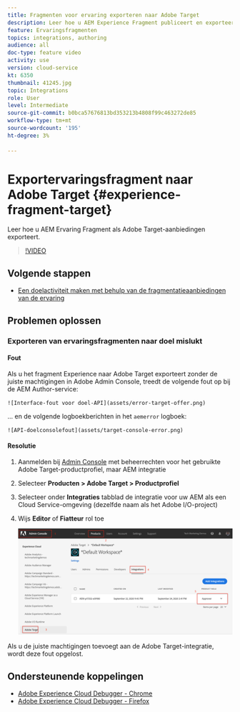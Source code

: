 ```yaml
---
title: Fragmenten voor ervaring exporteren naar Adobe Target
description: Leer hoe u AEM Experience Fragment publiceert en exporteert als Adobe Target-aanbiedingen.
feature: Ervaringsfragmenten
topics: integrations, authoring
audience: all
doc-type: feature video
activity: use
version: cloud-service
kt: 6350
thumbnail: 41245.jpg
topic: Integrations
role: User
level: Intermediate
source-git-commit: b0bca57676813bd353213b4808f99c463272de85
workflow-type: tm+mt
source-wordcount: '195'
ht-degree: 3%

---
```



# Exportervaringsfragment naar Adobe Target {#experience-fragment-target}

Leer hoe u AEM Ervaring Fragment als Adobe Target-aanbiedingen exporteert.

>[!VIDEO](https://video.tv.adobe.com/v/41245?quality=12&learn=on)

## Volgende stappen

+ [Een doelactiviteit maken met behulp van de fragmentatieaanbiedingen van de ervaring](./create-target-activity.md)

## Problemen oplossen

### Exporteren van ervaringsfragmenten naar doel mislukt

#### Fout

Als u het fragment Experience naar Adobe Target exporteert zonder de juiste machtigingen in Adobe Admin Console, treedt de volgende fout op bij de AEM Author-service:

    ![Interface-fout voor doel-API](assets/error-target-offer.png)

... en de volgende logboekberichten in het `aemerror` logboek:

    ![API-doelconsolefout](assets/target-console-error.png)

#### Resolutie

1. Aanmelden bij [Admin Console](https://adminconsole.adobe.com/) met beheerrechten voor het gebruikte Adobe Target-productprofiel, maar AEM integratie
2. Selecteer __Producten > Adobe Target > Productprofiel__
3. Selecteer onder __Integraties__ tabblad de integratie voor uw AEM als een Cloud Service-omgeving (dezelfde naam als het Adobe I/O-project)
4. Wijs __Editor__ of __Fiatteur__ rol toe

   ![DoelAPI-fout](assets/target-permissions.png)

Als u de juiste machtigingen toevoegt aan de Adobe Target-integratie, wordt deze fout opgelost.

## Ondersteunende koppelingen

+ [Adobe Experience Cloud Debugger - Chrome](https://chrome.google.com/webstore/detail/adobe-experience-cloud-de/ocdmogmohccmeicdhlhhgepeaijenapj)
+ [Adobe Experience Cloud Debugger - Firefox](https://addons.mozilla.org/en-US/firefox/addon/adobe-experience-platform-dbg/)